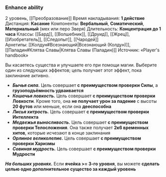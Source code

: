 ### Enhance ability

2 уровень, [[Преобразование]]
Время накладывания: **1 действие**
Дистанция: **Касание**
Компоненты: **Вербальный**, **Соматический**, **Материальный** (мех или перо Зверя)
Длительность: **Концентрация до 1 часа**
Классы: [[Бард]], [[Волшебник]], [[Друид]], [[Жрец]], [[Изобретатель]], [[Следопыт]], [[Чародей]]
Архетипы: [[Колдун#Всезнающий|Всезнающий (Колдун)]], [[Паладин#Клятва Славы|Клятва Славы (Паладин)]]
Источник: «Player's handbook»

Вы касаетесь существа и улучшаете его при помощи магии. Выберите один из следующих эффектов; цель получает этот эффект, пока заклинание активно.

- **_Бычья сила._** Цель совершает **с преимуществом проверки Силы**, а **грузоподъёмность удваивается**
- _**Кошачья ловкость.**_ Цель совершает **с преимуществом проверки Ловкости**. Кроме того, она **не получает урон за падение** с высоты **20 футов** или меньше, если она **дееспособна**
- **_Лисья хитрость._** Цель совершает **с преимуществом проверки Интеллекта**
- **_Медвежья выносливость._** Цель совершает **с преимуществом проверки Телосложения**. Она также получает **2к6 временных хитов**, которые исчезают в конце заклинания
- **_Орлиное великолепие._** Цель совершает **с преимуществом проверки Харизмы**
- **_Совиная мудрость._** Цель совершает **с преимуществом проверки Мудрости**

**_На больших уровнях._** Если **ячейка >= 3-го уровня**, вы можете **сделать целью одно дополнительное существо за каждый уровень**